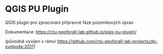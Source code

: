 # QGIS PU Plugin

QGIS plugin pro zpracování přípravné fáze pozemkových úprav

Dokumentace: https://ctu-geoforall-lab.github.io/qgis-pu-plugin/

(původně vyvíjen v rámci https://github.com/ctu-geoforall-lab-projects/dp-svoboda-2017)

